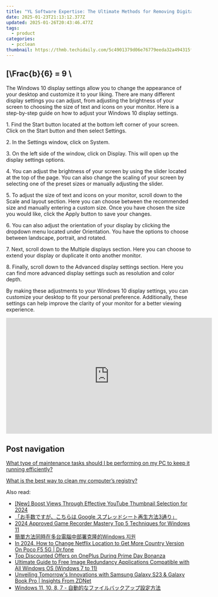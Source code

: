 ```yaml
---
title: "YL Software Expertise: The Ultimate Methods for Removing Digital Data"
date: 2025-01-23T21:13:12.377Z
updated: 2025-01-26T20:43:46.477Z
tags:
  - product
categories:
  - pcclean
thumbnail: https://thmb.techidaily.com/5c4901379d06e76779eeda32a494315f2bc02d2e9ce3c41076b40598a264c895.jpg
---
```


## \[\Frac{b}{6} = 9 \

The Windows 10 display settings allow you to change the appearance of your desktop and customize it to your liking. There are many different display settings you can adjust, from adjusting the brightness of your screen to choosing the size of text and icons on your monitor. Here is a step-by-step guide on how to adjust your Windows 10 display settings. 

1\. Find the Start button located at the bottom left corner of your screen. Click on the Start button and then select Settings.

2\. In the Settings window, click on System.

3\. On the left side of the window, click on Display. This will open up the display settings options. 

4\. You can adjust the brightness of your screen by using the slider located at the top of the page. You can also change the scaling of your screen by selecting one of the preset sizes or manually adjusting the slider.

5\. To adjust the size of text and icons on your monitor, scroll down to the Scale and layout section. Here you can choose between the recommended size and manually entering a custom size. Once you have chosen the size you would like, click the Apply button to save your changes.

6\. You can also adjust the orientation of your display by clicking the dropdown menu located under Orientation. You have the options to choose between landscape, portrait, and rotated.

7\. Next, scroll down to the Multiple displays section. Here you can choose to extend your display or duplicate it onto another monitor.

8\. Finally, scroll down to the Advanced display settings section. Here you can find more advanced display settings such as resolution and color depth. 

By making these adjustments to your Windows 10 display settings, you can customize your desktop to fit your personal preference. Additionally, these settings can help improve the clarity of your monitor for a better viewing experience.

<!-- affiliate ads begin -->
<iframe width="560" height="315" src="https://www.youtube.com/embed/_dOmuXhsV6Y?si=aT6vgPbDx4ajjvdr" title="YouTube video player" frameborder="0" allow="accelerometer; autoplay; clipboard-write; encrypted-media; gyroscope; picture-in-picture; web-share" referrerpolicy="strict-origin-when-cross-origin" allowfullscreen></iframe>
<!-- affiliate ads end -->

## Post navigation

[What type of maintenance tasks should I be performing on my PC to keep it running efficiently?](https://tools.techidaily.com/pcclean/products/)

[What is the best way to clean my computer’s registry?](https://tools.techidaily.com/pcclean/products/)

<ins class="adsbygoogle"
     style="display:block"
     data-ad-format="autorelaxed"
     data-ad-client="ca-pub-7571918770474297"
     data-ad-slot="1223367746"></ins>

<ins class="adsbygoogle"
     style="display:block"
     data-ad-client="ca-pub-7571918770474297"
     data-ad-slot="8358498916"
     data-ad-format="auto"
     data-full-width-responsive="true"></ins>

<span class="atpl-alsoreadstyle">Also read:</span>
<div><ul>
<li><a href="https://facebook-video-share.techidaily.com/new-boost-views-through-effective-youtube-thumbnail-selection-for-2024/"><u>[New] Boost Views Through Effective YouTube Thumbnail Selection for 2024</u></a></li>
<li><a href="https://win-cloud.techidaily.com/1728504395438-google-3/"><u>「お手数ですが、こちらは Google スプレッドシート再生方法3通り」</u></a></li>
<li><a href="https://screen-recording.techidaily.com/2024-approved-game-recorder-mastery-top-5-techniques-for-windows-11/"><u>2024 Approved Game Recorder Mastery Top 5 Techniques for Windows 11</u></a></li>
<li><a href="https://win-cloud.techidaily.com/1728498910957-windows/"><u>簡單方法同時在多台電腦中部署克隆的Windows 지원</u></a></li>
<li><a href="https://review-topics.techidaily.com/in-2024-how-to-change-netflix-location-to-get-more-country-version-on-poco-f5-5g-drfone-by-drfone-virtual-android/"><u>In 2024, How to Change Netflix Location to Get More Country Version On Poco F5 5G | Dr.fone</u></a></li>
<li><a href="https://buynow-help.techidaily.com/top-discounted-offers-on-oneplus-during-prime-day-bonanza/"><u>Top Discounted Offers on OnePlus During Prime Day Bonanza</u></a></li>
<li><a href="https://win-cloud.techidaily.com/ultimate-guide-to-free-image-redundancy-applications-compatible-with-all-windows-os-windows-7-to-11/"><u>Ultimate Guide to Free Image Redundancy Applications Compatible with All Windows OS (Windows 7 to 11)</u></a></li>
<li><a href="https://hardware-tips.techidaily.com/unveiling-tomorrows-innovations-with-samsung-galaxy-s23-and-galaxy-book-pro-insights-from-zdnet/"><u>Unveiling Tomorrow's Innovations with Samsung Galaxy S23 & Galaxy Book Pro | Insights From ZDNet</u></a></li>
<li><a href="https://win-cloud.techidaily.com/1728497788414-windows-11-10-8-7/"><u>Windows 11, 10, 8, 7 - 自動的なファイルバックアップ設定方法</u></a></li>
</ul></div>

